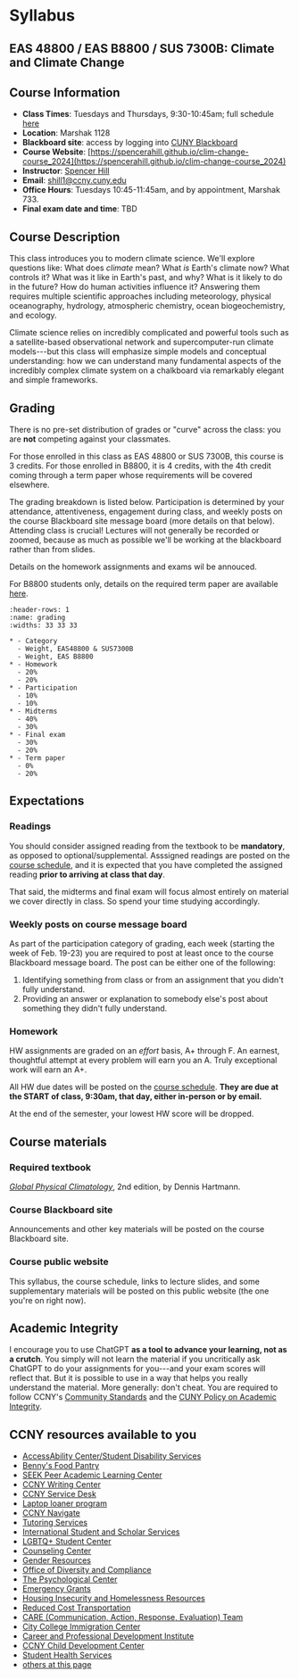 # Syllabus

## EAS 48800 / EAS B8800 / SUS 7300B: Climate and Climate Change

## Course Information
- **Class Times**: Tuesdays and Thursdays, 9:30-10:45am; full schedule [here](./schedule)
- **Location**: Marshak 1128
- **Blackboard site**: access by logging into [CUNY Blackboard](https://bbhosted.cuny.edu)
- **Course Website**: [https://spencerahill.github.io/clim-change-course_2024](https://spencerahill.github.io/clim-change-course_2024)
- **Instructor**: [Spencer Hill](https://shill.ccny.cuny.edu)
- **Email**: [shill1@ccny.cuny.edu](mailto:shill1@ccny.cuny.edu)
- **Office Hours**: Tuesdays 10:45-11:45am, and by appointment, Marshak 733.
- **Final exam date and time**: TBD

## Course Description
This class introduces you to modern climate science.  We'll explore questions like: What does *climate* mean?  What *is* Earth's climate now?  What controls it?  What was it like in Earth's past, and why?  What is it likely to do in the future?  How do human activities influence it?  Answering them requires multiple scientific approaches including meteorology, physical oceanography, hydrology, atmospheric chemistry, ocean biogeochemistry, and ecology.  

Climate science relies on incredibly complicated and powerful tools such as a satellite-based observational network and supercomputer-run climate models---but this class will emphasize simple models and conceptual understanding: how we can understand many fundamental aspects of the incredibly complex climate system on a chalkboard via remarkably elegant and simple frameworks.

## Grading
There is no pre-set distribution of grades or "curve" across the class: you are **not** competing against your classmates.

For those enrolled in this class as EAS 48800 or SUS 7300B, this course is 3 credits.  For those enrolled in B8800, it is 4 credits, with the 4th credit coming through a term paper whose requirements will be covered elsewhere.

The grading breakdown is listed below.  Participation is determined by your attendance, attentiveness, engagement during class, and weekly posts on the course Blackboard site message board (more details on that below).  Attending class is crucial!  Lectures will not generally be recorded or zoomed, because as much as possible we'll be working at the blackboard rather than from slides.

Details on the homework assignments and exams wil be annouced.

For B8800 students only, details on the required term paper are available [here](../assignments/b8800-term-paper).

```{list-table}
:header-rows: 1
:name: grading
:widths: 33 33 33

* - Category
  - Weight, EAS48800 & SUS7300B
  - Weight, EAS B8800
* - Homework 
  - 20%
  - 20%
* - Participation
  - 10%
  - 10%
* - Midterms
  - 40%
  - 30%
* - Final exam
  - 30%
  - 20%
* - Term paper
  - 0%
  - 20%
```

## Expectations
### Readings
You should consider assigned reading from the textbook to be **mandatory**, as opposed to optional/supplemental.  Asssigned readings are posted on the [course schedule](./schedule), and it is expected that you have completed the assigned reading **prior to arriving at class that day**.

That said, the midterms and final exam will focus almost entirely on material we cover directly in class.  So spend your time studying accordingly.

### Weekly posts on course message board
As part of the participation category of grading, each week (starting the week of Feb. 19-23) you are required to post at least once to the course Blackboard message board.  The post can be either one of the following:

1. Identifying something from class or from an assignment that you didn't fully understand.
2. Providing an answer or explanation to somebody else's post about something they didn't fully understand.

### Homework
HW assignments are graded on an *effort* basis, A+ through F.  An earnest, thoughtful attempt at every problem will earn you an A.  Truly exceptional work will earn an A+.

All HW due dates will be posted on the [course schedule](./schedule).  **They are due at the START of class, 9:30am, that day, either in-person or by email.**

At the end of the semester, your lowest HW score will be dropped.


## Course materials
### Required textbook
[*Global Physical Climatology*](https://shop.elsevier.com/books/global-physical-climatology/hartmann/978-0-12-328531-7), 2nd edition, by Dennis Hartmann.

### Course Blackboard site
Announcements and other key materials will be posted on the course Blackboard site.

### Course public website
This syllabus, the course schedule, links to lecture slides, and some supplementary materials will be posted on this public website (the one you're on right now).

## Academic Integrity
I encourage you to use ChatGPT **as a tool to advance your learning, not as a crutch**.  You simply will not learn the material if you uncritically ask ChatGPT to do your assignments for you---and your exam scores will reflect that.  But it is possible to use in a way that helps you really understand the material.  More generally: don't cheat.  You are required to follow CCNY's [Community Standards](https://www.ccny.cuny.edu/studentaffairs/community-standards) and the [CUNY Policy on Academic Integrity](http://www.cuny.edu/about/administration/offices/legal-affairs/policies-resources/academic-integrity-policy/).

## CCNY resources available to you
- [AccessAbility Center/Student Disability Services](https://www.ccny.cuny.edu/accessability)
- [Benny's Food Pantry](https://www.ccny.cuny.edu/bennysfoodpantry) 
- [SEEK Peer Academic Learning Center](https://www.ccny.cuny.edu/seek/peer-academic-learning-pal-tutoring-and-academic-support-services) 
- [CCNY Writing Center](https://www.ccny.cuny.edu/writing)
- [CCNY Service Desk](https://www.ccny.cuny.edu/it/help) 
- [Laptop loaner program](https://portal.ccny.cuny.edu/depts/oit/cuny_loaner/login.php) 
- [CCNY Navigate](https://www.ccny.cuny.edu/ccny-navigate)
- [Tutoring Services](https://www.ccny.cuny.edu/academics/tutoring)
- [International Student and Scholar Services](https://www.ccny.cuny.edu/isss)
- [LGBTQ+ Student Center](https://www.ccny.cuny.edu/lgbtq-student-center)
- [Counseling Center](https://www.ccny.cuny.edu/counseling)
- [Gender Resources](https://www.ccny.cuny.edu/health-wellness/gender-resources)
- [Office of Diversity and Compliance](https://www.ccny.cuny.edu/affirmativeaction)
- [The Psychological Center](https://www.thepsychologicalcenter.org/)
- [Emergency Grants](https://www.ccny.cuny.edu/health-wellness/emergency-grants-program)
- [Housing Insecurity and Homelessness Resources](https://www.healthycuny.org/resources-housing-homelessness)
- [Reduced Cost Transportation](https://www1.nyc.gov/assets/fairfares/downloads/pdf/application/Fair-Fares-Application-English.pdf)
- [CARE (Communication, Action, Response, Evaluation) Team](https://www.ccny.cuny.edu/studentaffairs/care-team)
- [City College Immigration Center](https://www.ccny.cuny.edu/we-are-one-ccny/city-college-immigration-center)
- [Career and Professional Development Institute](https://www.ccny.cuny.edu/cpdi)
- [CCNY Child Development Center](https://www.ccny.cuny.edu/cdc)
- [Student Health Services](https://www.ccny.cuny.edu/shs)
- [others at this page](https://ourtlc.commons.gc.cuny.edu/syllabus-statements/#other_student_resources)
